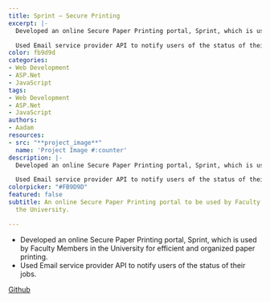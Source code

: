```yaml
---
title: Sprint — Secure Printing
excerpt: |-
  Developed an online Secure Paper Printing portal, Sprint, which is used by Faculty Members in the University for efficient and organized paper printing.

  Used Email service provider API to notify users of the status of their jobs.
color: fb9d9d
categories:
- Web Development
- ASP.Net
- JavaScript
tags:
- Web Development
- ASP.Net
- JavaScript
authors:
- Aadam
resources:
- src: "**project_image**"
  name: 'Project Image #:counter'
description: |-
  Developed an online Secure Paper Printing portal, Sprint, which is used by Faculty Members in the University for efficient and organized paper printing.

  Used Email service provider API to notify users of the status of their jobs.
colorpicker: "#FB9D9D"
featured: false
subtitle: An online Secure Paper Printing portal to be used by Faculty Members in
  the University.

---
```

- Developed an online Secure Paper Printing portal, Sprint, which is used by Faculty Members in the University for efficient and organized paper printing.
- Used Email service provider API to notify users of the status of their jobs.

[Github](https://github.com/aadimator/sprint)
